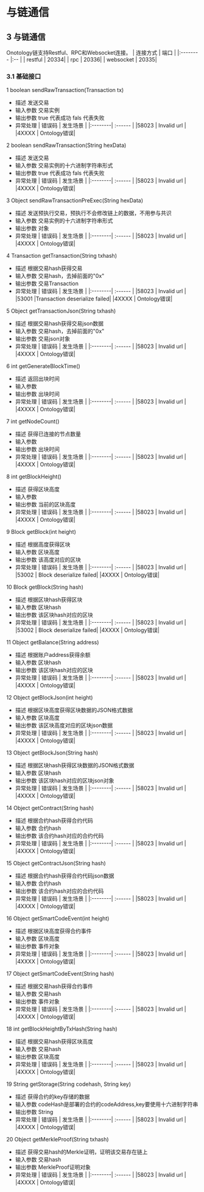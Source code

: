 # 与链通信

## 3 与链通信

Onotology链支持Restful、RPC和Websocket连接。
|  连接方式    | 端口  |
|:--------    |:--   |
|   restful   | 20334|
|   rpc       | 20336|
|   websocket | 20335|

### 3.1 基础接口

1 boolean sendRawTransaction(Transaction tx)
* 描述
发送交易
* 输入参数
交易实例
* 输出参数
true 代表成功
fals 代表失败
* 异常处理
|   错误码 |  发生场景        |
|:--------| :------                                               |
|58023    | Invalid url |
|4XXXX    | Ontology错误|

2 boolean sendRawTransaction(String hexData)
* 描述
发送交易
* 输入参数
交易实例的十六进制字符串形式
* 输出参数
true 代表成功
fals 代表失败
* 异常处理
|   错误码 |  发生场景        |
|:--------| :------                                               |
|58023    | Invalid url |
|4XXXX    | Ontology错误|

3 Object sendRawTransactionPreExec(String hexData)
* 描述
发送预执行交易，预执行不会修改链上的数据，不用参与共识
* 输入参数
交易实例的十六进制字符串形式
* 输出参数
对象
* 异常处理
|   错误码 |  发生场景        |
|:--------| :------                                               |
|58023    | Invalid url |
|4XXXX    | Ontology错误|

4 Transaction  getTransaction(String txhash)
* 描述
根据交易hash获得交易
* 输入参数
交易hash，去掉前面的"0x"
* 输出参数
交易Transaction
* 异常处理
|   错误码 |  发生场景        |
|:--------| :------                                               |
|58023    | Invalid url |
|53001    |Transaction deserialize failed|
|4XXXX    | Ontology错误|

5 Object getTransactionJson(String txhash)
* 描述
根据交易hash获得交易json数据
* 输入参数
交易hash，去掉前面的"0x"
* 输出参数
交易json对象
* 异常处理
|   错误码 |  发生场景        |
|:--------| :------                                               |
|58023    | Invalid url |
|4XXXX    | Ontology错误|

6 int getGenerateBlockTime()
* 描述
返回出块时间
* 输入参数
* 输出参数
出块时间
* 异常处理
|   错误码 |  发生场景        |
|:--------| :------                                               |
|58023    | Invalid url |
|4XXXX    | Ontology错误|

7 int getNodeCount()
* 描述
获得已连接的节点数量
* 输入参数
* 输出参数
出块时间
* 异常处理
|   错误码 |  发生场景        |
|:--------| :------                                               |
|58023    | Invalid url |
|4XXXX    | Ontology错误|

8 int getBlockHeight()
* 描述
获得区块高度
* 输入参数
* 输出参数
当前的区块高度
* 异常处理
|   错误码 |  发生场景        |
|:--------| :------                                               |
|58023    | Invalid url |
|4XXXX    | Ontology错误|

9 Block getBlock(int height)
* 描述
根据高度获得区块
* 输入参数
区块高度
* 输出参数
该高度对应的区块
* 异常处理
|   错误码 |  发生场景        |
|:--------| :------                                               |
|58023    | Invalid url |
|53002    | Block deserialize failed|
|4XXXX    | Ontology错误|

10 Block getBlock(String hash)
* 描述
根据区块hash获得区块
* 输入参数
区块hash
* 输出参数
该区块hash对应的区块
* 异常处理
|   错误码 |  发生场景        |
|:--------| :------                                               |
|58023    | Invalid url |
|53002    | Block deserialize failed|
|4XXXX    | Ontology错误|

11 Object       getBalance(String address)
* 描述
根据账户address获得余额
* 输入参数
区块hash
* 输出参数
该区块hash对应的区块
* 异常处理
|   错误码 |  发生场景        |
|:--------| :------                                               |
|58023    | Invalid url |
|4XXXX    | Ontology错误|

12 Object getBlockJson(int height)
* 描述
根据区块高度获得区块数据的JSON格式数据
* 输入参数
区块高度
* 输出参数
该区块高度对应的区块json数据
* 异常处理
|   错误码 |  发生场景      |
|:--------| :------                                               |
|58023    | Invalid url |
|4XXXX    | Ontology错误|

13 Object getBlockJson(String hash)
* 描述
根据区块hash获得区块数据的JSON格式数据
* 输入参数
区块hash
* 输出参数
该区块hash对应的区块json对象
* 异常处理
|   错误码 |  发生场景      |
|:--------| :------                                               |
|58023    | Invalid url |
|4XXXX    | Ontology错误|

14 Object getContract(String hash)
* 描述
根据合约hash获得合约代码
* 输入参数
合约hash
* 输出参数
该合约hash对应的合约代码
* 异常处理
|   错误码 |  发生场景      |
|:--------| :------                                               |
|58023    | Invalid url |
|4XXXX    | Ontology错误|

15 Object getContractJson(String hash)
* 描述
根据合约hash获得合约代码json数据
* 输入参数
合约hash
* 输出参数
该合约hash对应的合约代码
* 异常处理
|   错误码 |  发生场景      |
|:--------| :------                                               |
|58023    | Invalid url |
|4XXXX    | Ontology错误|

16 Object getSmartCodeEvent(int height)
* 描述
根据区块高度获得合约事件
* 输入参数
区块高度
* 输出参数
事件对象
* 异常处理
|   错误码 |  发生场景      |
|:--------| :------                                               |
|58023    | Invalid url |
|4XXXX    | Ontology错误|

17 Object getSmartCodeEvent(String hash)
* 描述
根据交易hash获得合约事件
* 输入参数
交易hash
* 输出参数
事件对象
* 异常处理
|   错误码 |  发生场景      |
|:--------| :------                                               |
|58023    | Invalid url |
|4XXXX    | Ontology错误|

18 int getBlockHeightByTxHash(String hash)
* 描述
根据交易hash获得区块高度
* 输入参数
交易hash
* 输出参数
区块高度
* 异常处理
|   错误码 |  发生场景      |
|:--------| :------                                               |
|58023    | Invalid url |
|4XXXX    | Ontology错误|

19 String getStorage(String codehash, String key)
* 描述
获得合约的key存储的数据
* 输入参数
codeHash是部署的合约的codeAddress,key要使用十六进制字符串
* 输出参数
String
* 异常处理
|   错误码 |  发生场景      |
|:--------| :------                                               |
|58023    | Invalid url |
|4XXXX    | Ontology错误|

20 Object getMerkleProof(String txhash)
* 描述
获得交易hash的Merkle证明，证明该交易存在链上
* 输入参数
交易hash
* 输出参数
MerkleProof证明对象
* 异常处理
|   错误码 |  发生场景      |
|:--------| :------                                               |
|58023    | Invalid url |
|4XXXX    | Ontology错误|
